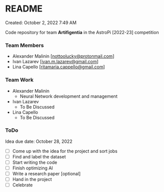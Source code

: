 # README
Created: October 2, 2022 7:49 AM

Code repository for team **Artifigentia** in the AstroPi [2022-23] competition

### Team Members

- Alexander Malinin [[nottoolucky@protonmail.com](mailto:nottoolucky@protonmail.com)]
- Ivan Lazarev [[ivan.m.lazarev@gmail.com](mailto:ivan.m.lazarev@gmail.com)]
- Lina Capello [[ritamaria.cappello@gmail.com](mailto:ritamaria.cappello@gmail.com)]

### Team Work

- Alexander Malinin
    - Neural Network development and management
- Ivan Lazarev
    - To Be Discussed
- Lina Capello
    - To Be Discussed

### ToDo

Idea due date:     October 28, 2022 

- [ ]  Come up with the idea for the project and sort jobs
- [ ]  Find and label the dataset
- [ ]  Start writing the code
- [ ]  Finish optimizing AI
- [ ]  Write a research paper [optional]
- [ ]  Hand in the project
- [ ]  Celebrate

